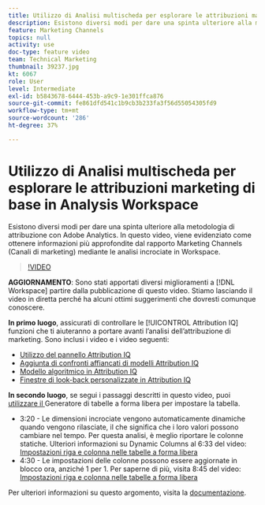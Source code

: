 ```yaml
---
title: Utilizzo di Analisi multischeda per esplorare le attribuzioni marketing di base in Analysis Workspace
description: Esistono diversi modi per dare una spinta ulteriore alla metodologia di attribuzione con Adobe Analytics. In questo video, viene evidenziato come ottenere informazioni più approfondite dal rapporto Marketing Channels (Canali di marketing) mediante le analisi incrociate in Workspace.
feature: Marketing Channels
topics: null
activity: use
doc-type: feature video
team: Technical Marketing
thumbnail: 39237.jpg
kt: 6067
role: User
level: Intermediate
exl-id: b5843678-6444-453b-a9c9-1e301ffca876
source-git-commit: fe861dfd541c1b9cb3b233fa3f56d55054305fd9
workflow-type: tm+mt
source-wordcount: '286'
ht-degree: 37%

---
```


# Utilizzo di Analisi multischeda per esplorare le attribuzioni marketing di base in Analysis Workspace

Esistono diversi modi per dare una spinta ulteriore alla metodologia di attribuzione con Adobe Analytics. In questo video, viene evidenziato come ottenere informazioni più approfondite dal rapporto Marketing Channels (Canali di marketing) mediante le analisi incrociate in Workspace.

>[!VIDEO](https://video.tv.adobe.com/v/39237/?quality=12&learn=on)

**AGGIORNAMENTO**: Sono stati apportati diversi miglioramenti a  [!DNL Workspace] partire dalla pubblicazione di questo video. Stiamo lasciando il video in diretta perché ha alcuni ottimi suggerimenti che dovresti comunque conoscere.

**In primo luogo**, assicurati di controllare le  [!UICONTROL Attribution IQ] funzioni che ti aiuteranno a portare avanti l’analisi dell’attribuzione di marketing. Sono inclusi i video e i video seguenti:

* [Utilizzo del pannello Attribution IQ](using-the-attribution-iq-panel.md)
* [Aggiunta di confronti affiancati di modelli Attribution IQ](adding-side-by-side-comparisons-of-attribution-iq-models.md)
* [Modello algoritmico in Attribution IQ](algorithmic-model-in-attribution-iq.md)
* [Finestre di look-back personalizzate in Attribution IQ](custom-lookback-windows-in-attribution-iq.md)

**In secondo luogo**, se segui i passaggi descritti in questo video, puoi  [utilizzare il ](../building-freeform-tables/using-the-freeform-table-builder-in-analysis-workspace.md) Generatore di tabelle a forma libera per impostare la tabella.

* 3:20 - Le dimensioni incrociate vengono automaticamente dinamiche quando vengono rilasciate, il che significa che i loro valori possono cambiare nel tempo. Per questa analisi, è meglio riportare le colonne statiche. Ulteriori informazioni su Dynamic Columns al 6:33 del video: [Impostazioni riga e colonna nelle tabelle a forma libera](../building-freeform-tables/row-and-column-settings-in-freeform-tables.md)
* 4:30 - Le impostazioni delle colonne possono essere aggiornate in blocco ora, anziché 1 per 1. Per saperne di più, visita 8:45 del video: [Impostazioni riga e colonna nelle tabelle a forma libera](../building-freeform-tables/row-and-column-settings-in-freeform-tables.md)


Per ulteriori informazioni su questo argomento, visita la [documentazione](https://experienceleague.adobe.com/docs/analytics/analyze/analysis-workspace/attribution/models.html?lang=it).
